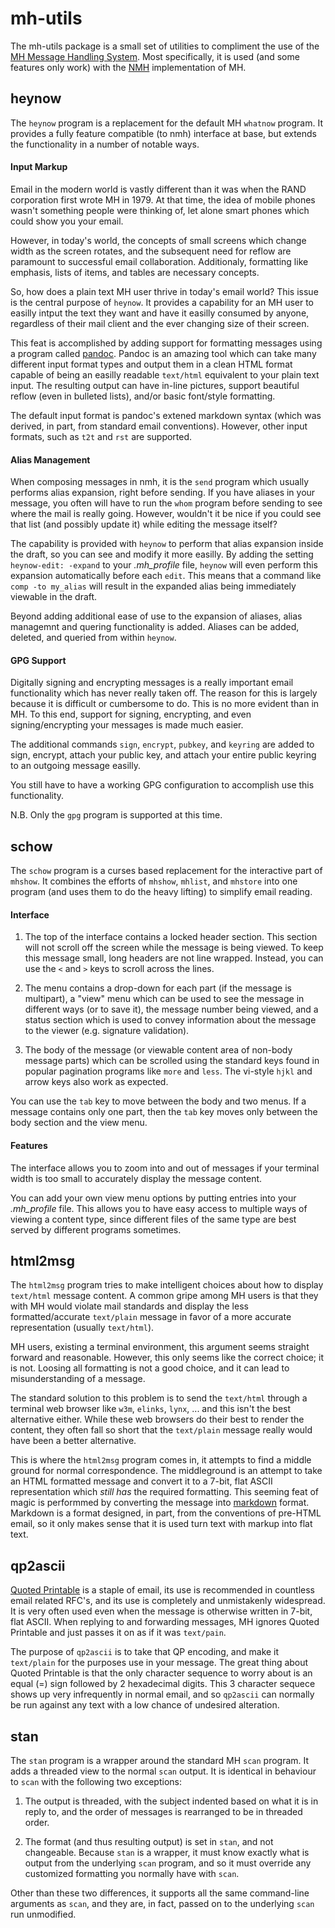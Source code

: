 mh-utils
========

The mh-utils package is a small set of utilities to compliment the use of the
[MH Message Handling System](https://wikipedia.org/wiki/MH_Message_Handling_System).
Most specifically, it is used (and some features only work) with the
[NMH](https://savannah.nongnu.org/projects/nmh/) implementation of MH.


heynow
------

The `heynow` program is a replacement for the default MH `whatnow` program.
It provides a fully feature compatible (to nmh) interface at base, but
extends the functionality in a number of notable ways.

#### Input Markup

Email in the modern world is vastly different than it was when the
RAND corporation first wrote MH in 1979.  At that time, the idea of
mobile phones wasn't something people were thinking of, let alone
smart phones which could show you your email.

However, in today's world, the concepts of small screens which change
width as the screen rotates, and the subsequent need for reflow are
paramount to successful email collaboration.  Additionaly, formatting
like emphasis, lists of items, and tables are necessary concepts.

So, how does a plain text MH user thrive in today's email world?  This
issue is the central purpose of `heynow`.  It provides a capability
for an MH user to easilly intput the text they want and have it
easilly consumed by anyone, regardless of their mail client and the
ever changing size of their screen.

This feat is accomplished by adding support for formatting messages
using a program called [pandoc](http://pandoc.org/).  Pandoc is an
amazing tool which can take many different input format types and
output them in a clean HTML format capable of being an easilly
readable `text/html` equivalent to your plain text input.  The resulting
output can have in-line pictures, support beautiful reflow (even
in bulleted lists), and/or basic font/style formatting.

The default input format is pandoc's extened markdown syntax (which
was derived, in part, from standard email conventions).  However,
other input formats, such as `t2t` and `rst` are supported.

#### Alias Management

When composing messages in nmh, it is the `send` program which usually
performs alias expansion, right before sending.  If you have aliases
in your message, you often will have to run the `whom` program before
sending to see where the mail is really going.  However, wouldn't it
be nice if you could see that list (and possibly update it) while
editing the message itself?

The capability is provided with `heynow` to perform that alias expansion
inside the draft, so you can see and modify it more easilly.  By adding
the setting `heynow-edit: -expand` to your *.mh_profile* file, `heynow`
will even perform this expansion automatically before each `edit`.  This
means that a command like `comp -to my_alias` will result in the expanded
alias being immediately viewable in the draft.

Beyond adding additional ease of use to the expansion of aliases, alias
managemnt and quering functionality is added.  Aliases can be added,
deleted, and queried from within `heynow`.

#### GPG Support

Digitally signing and encrypting messages is a really important email
functionality which has never really taken off.  The reason for this
is largely because it is difficult or cumbersome to do.  This is no
more evident than in MH.  To this end, support for signing, encrypting,
and even signing/encrypting your messages is made much easier.

The additional commands `sign`, `encrypt`, `pubkey`, and `keyring` are
added to sign, encrypt, attach your public key, and attach your entire
public keyring to an outgoing message easilly.

You still have to have a working GPG configuration to accomplish use
this functionality.

N.B. Only the `gpg` program is supported at this time.


schow
-----

The `schow` program is a curses based replacement for the interactive
part of `mhshow`.  It combines the efforts of `mhshow`, `mhlist`, and
`mhstore` into one program (and uses them to do the heavy lifting) to
simplify email reading.

#### Interface

  1. The top of the interface contains a locked header section.  This
     section will not scroll off the screen while the message is being
	viewed.  To keep this message small, long headers are not line
	wrapped.  Instead, you can use the `<` and `>` keys to scroll
	across the lines.

  2. The menu contains a drop-down for each part (if the message is
     multipart), a "view" menu which can be used to see the message
	in different ways (or to save it), the message number being
	viewed, and a status section which is used to convey information
	about the message to the viewer (e.g. signature validation).

  3. The body of the message (or viewable content area of non-body
     message parts) which can be scrolled using the standard keys
	found in popular pagination programs like `more` and `less`.
	The vi-style `hjkl` and arrow keys also work as expected.

You can use the `tab` key to move between the body and two menus.  If
a message contains only one part, then the `tab` key moves only between
the body section and the view menu.

#### Features

The interface allows you to zoom into and out of messages if your terminal
width is too small to accurately display the message content.

You can add your own view menu options by putting entries into your
*.mh_profile* file.  This allows you to have easy access to multiple
ways of viewing a content type, since different files of the same
type are best served by different programs sometimes.


html2msg
--------

The `html2msg` program tries to make intelligent choices about how to
display `text/html` message content.  A common gripe among MH users is
that they with MH would violate mail standards and display the less
formatted/accurate `text/plain` message in favor of a more accurate
representation (usually `text/html`).

MH users, existing a terminal environment, this argument seems straight 
forward and reasonable.  However, this only seems like the correct
choice; it is not.  Loosing all formatting is not a good choice, and it
can lead to misunderstanding of a message.

The standard solution to this problem is to send the `text/html` through
a terminal web browser like `w3m`, `elinks`, `lynx`, ... and this isn't
the best alternative either.  While these web browsers do their best
to render the content, they often fall so short that the `text/plain`
message really would have been a better alternative.

This is where the `html2msg` program comes in, it attempts to find a
middle ground for normal correspondence.  The middleground is an
attempt to take an HTML formatted message and convert it to a 7-bit,
flat ASCII representation which *still has* the required formatting.
This seeming feat of magic is performmed by converting the message
into [markdown](https://en.wikipedia.org/wiki/Markdown) format.  Markdown
is a format designed, in part, from the conventions of pre-HTML email, so
it only makes sense that it is used turn text with markup into flat
text.


qp2ascii
--------

[Quoted Printable](https://en.wikipedia.org/wiki/Quoted-printable)
is a staple of email, its use is recommended in countless email related
RFC's, and its use is completely and unmistakenly widespread.  It is
very often used even when the message is otherwise written in 7-bit,
flat ASCII.  When replying to and forwarding messages, MH ignores
Quoted Printable and just passes it on as if it was `text/pain`.

The purpose of `qp2ascii` is to take that QP encoding, and make it
`text/plain` for the purposes use in your message.  The great thing
about Quoted Printable is that the only character sequence to worry
about is an equal (=) sign followed by 2 hexadecimal digits.  This
3 character sequece shows up very infrequently in normal email, and
so `qp2ascii` can normally be run against any text with a low chance
of undesired alteration.


stan
----

The `stan` program is a wrapper around the standard MH `scan` program.  It
adds a threaded view to the normal `scan` output.  It is identical in
behaviour to `scan` with the following two exceptions:

  1. The output is threaded, with the subject indented based on what it
     is in reply to, and the order of messages is rearranged to be in
	threaded order.

  2. The format (and thus resulting output) is set in `stan`, and not
     changeable.  Because `stan` is a wrapper, it must know exactly what
	is output from the underlying `scan` program, and so it must override
	any customized formatting you normally have with `scan`.

Other than these two differences, it supports all the same command-line
arguments as `scan`, and they are, in fact, passed on to the underlying
`scan` run unmodified.

